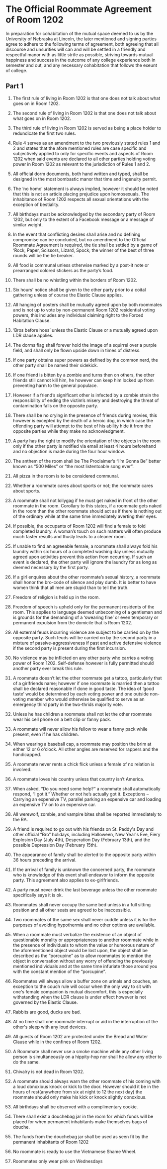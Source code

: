 The Official Roommate Agreement of Room 1202
===============================

In preparation for cohabitation of the mutual space deemed to us by the University of Nebraska at Lincoln, the later mentioned and signing parties agree to adhere to the following terms of agreement, both agreeing that all discourse and unsurities will can and will be settled in a friendly and respectful manor with as little strife as possible, striving towards mutual happiness and success in the outcome of any college experience both in semester and out, and any necessary cohabitation that follows the exeunt of college.

Part 1
-------

1. The first rule of living in Room 1202 is that one does not talk about what goes on in Room 1202.

2. The second rule of living in Room 1202 is that one does not talk about what goes on in Room 1202.

3. The third rule of living in Room 1202 is served as being a place holder to redundicate the first two rules.

4. Rule 4 serves as an amendment to the two previously stated rules 1 and 2 and states that the afore mentioned rules are case specific and subjectively applied to only for specific events and aspects of Room 1202 when said events are declared to all other parties holding voting power in Room 1202 as relevant to the jurisdiction of Rules 1 and 2.

5. All official dorm documents, both hand written and typed, shall be designed in the most bombastic manor that time and ingenuity permit.

6. The ‘no homo’ statement is always implied, however it should be noted that this is not an article placing prejudice upon homosexuals. The inhabitance of Room 1202 respects all sexual orientations with the exception of bestiality.

7. All birthdays must be acknowledged by the secondary party of Room 1202, but only to the extent of a Facebook message or a message of similar weight.

8. In the event that conflicting desires shall arise and no defining compromise can be concluded, but no amendment to the Official Roommate Agreement is required, the tie shall be settled by a game of ‘Rock, Paper, Scissors, Lizard, Spock; the winner of the best of three rounds will be the tie breaker.

9. All food is communal unless otherwise marked by a post-it note or prearranged colored stickers as the party’s food.

10. There shall be no whistling within the borders of Room 1202.

11. Six hours’ notice shall be given to the other party prior to a coital gathering unless of course the Elastic Clause applies.

12. All hanging of posters shall be mutually agreed upon by both roommates and is not up to vote by non-permanent Room 1202 residential voting powers, this includes any individual claiming right to the Forced Habitation Clause.

13. ‘Bros before hoes’ unless the Elastic Clause or a mutually agreed upon LDR clause applies.

14. The dorms flag shall forever hold the image of a squirrel over a purple field, and shall only be flown upside down in times of distress.

15. If one party obtains super powers as defined by the common nerd, the other party shall be named their sidekick.

16. If one friend is bitten by a zombie and turns then on others, the other friends still cannot kill him, he however can keep him locked up from preventing harm to the general populace.

17. However if a friend’s significant other is infected by a zombie strain the responsibility of ending the victim’s misery and destroying the threat of contamination falls on the opposite party.

18. There shall be no crying in the presence of friends during movies, this however is excepted by the death of a heroic dog, in which case the offending party will attempt to the best of his ability hide it from the opposite parties while they make no acknowledgment.

19. A party has the right to modify the orientation of the objects in the room only if the other party is notified via email at least 4 hours beforehand and no objection is made during the four hour window.

20. The anthem of the room shall be The Proclaimer’s “I’m Gonna Be” better known as “500 Miles” or “the most listentoable song ever”.

21. All pizza in the room is to be considered communal.

22. Whether a roommate cares about sports or not; the roommate cares about sports.

23. A roommate shall not lollygag if he must get naked in front of the other roommate in the room. Corollary to this states, if a roommate gets naked in the room than the other roommate should act as if there is nothing out of the ordinary while at the same time immediately averting their eyes.

24. If possible, the occupants of Room 1202 will find a female to fold completed laundry. A woman’s touch on such matters will often produce much faster results and thusly leads to a cleaner room.

25. If unable to find an agreeable female, a roommate shall always fold his laundry within six hours of a completed washing day unless mutually agreed upon activities prevent this action from occurring. If such an event is declared, the other party will ignore the laundry for as long as deemed necessary by the first party.

26. If a girl enquires about the other roommate’s sexual history, a roommate shall honor the bro-code of silence and play dumb. It is better to have women think that all men are stupid than to tell the truth.

27. Freedom of religion is held up in the room.

28. Freedom of speech is upheld only for the permanent residents of the room. This applies to language deemed unbecoming of a gentleman and is grounds for the demanding of a ‘swearing fine’ or even temporary or permanent expulsion from the domicile that is Room 1202.

29. All external feuds incurring violence are subject to be carried on by the opposite party. Such feuds will be carried on by the second party in a mixture of passive-aggressiveness if past and active defensive violence if the second party is present during the first incursion.

30. No violence may be inflicted on any other party who carries a voting power of Room 1202. Self-defense however is fully permitted should another party ever break this rule.

31. A roommate doesn’t let the other roommate get a tattoo, particularly that of a girlfriends name; however if one roommate is married then a tattoo shall be declared reasonable if done in good taste. The idea of ‘good taste’ would be determined by each voting power and one outside non-voting member who would otherwise be qualified to serve as an emergency third party in the two-thrids majority vote.

32. Unless he has children a roommate shall not let the other roommate wear his cell phone on a belt clip or fanny pack.

33. A roommate will never allow his fellow to wear a fanny pack while present, even if he has children.

34. When wearing a baseball cap, a roommate may position the brim at either 12 or 6 o'clock. All other angles are reserved for rappers and the handicapped.

35. A roommate never rents a chick flick unless a female of no relation is involved.

36. A roommate loves his country unless that country isn’t America.

37. When asked, “Do you need some help?” a roommate shall automatically respond, “I got it.” Whether or not he’s actually got it. Exceptions – Carrying an expensive TV, parallel parking an expensive car and loading an expensive TV on to an expensive car.

38. All werewolf, zombie, and vampire bites shall be reported immediately to the RA.

39. A friend is required to go out with his friends on St. Paddy's Day and other official “Bro” holidays, including Halloween, New Year's Eve, Fiery Explosion Day (July 4th), Desperation Day (February 13th), and the possible Depression Day (February 15th).

40. The appearance of family shall be alerted to the opposite party within 36 hours preceding the arrival.

41. If the arrival of family is unknown the concerned party, the roommate who is knowledge of this event shall endeavor to inform the opposite party. This agreement also applies to ex-girlfriends.

42. A party must never drink the last beverage unless the other roommate specifically says it is ok.

43. Roommates shall never occupy the same bed unless in a full sitting position and all other seats are agreed to be inaccessible.

44. Two roommates of the same sex shall never cuddle unless it is for the purposes of avoiding hypothermia and no other options are available.

45. When a roommate must verbalize the existence of an object of questionable morality or appropriateness to another roommate while in the presence of individuals to whom the value or humorous nature of the aforementioned  object would be lost upon, the object shall be described as the “porcupine” as to allow roommates to mention the object in conversation without any worry of offending the previously mentioned individuals and at the same time infuriate those around you with the constant mention of the “porcupine”.

46. Roommates will always allow a buffer zone on urinals and couches, an exception to the couch rule will occur when the only way to sit with one's female companion is mutual discomfort, this is especially withstanding when the LDR clause is under effect however is not governed by the Elastic Clause.

47. Rabbits are good, ducks are bad.

48. At no time shall one roommate interrupt or aid in the interruption of the other's sleep with any loud devices. 

49. All guests of Room 1202 are protected under the Bread and Water Clause while in the confines of Room 1202.

50. A Roommate shall never use a smoke machine while any other living person is simultaneously on a hippity-hop nor shall he allow any other to do the same.

51. Chivalry is not dead in Room 1202.

52. A roommate should always warn the other roommate of his coming with a loud obnoxious knock or kick to the door. However should it be in the hours of rest(anywhere from six at night to 12 the next day) the roommate should only make his kick or knock slightly obnoxious.

53. All birthdays shall be observed with a complimentary cookie.

54. There shall exist a douchebag jar in the room for which funds will be placed for when permanent inhabitants make themselves bags of douche. 

55. The funds from the douchebag jar shall be used as seen fit by the permanent inhabitants of Room 1202

56. No roommate is ready to use the Vietnamese Shame Wheel.

57. Roommates only wear pink on Wednesdays